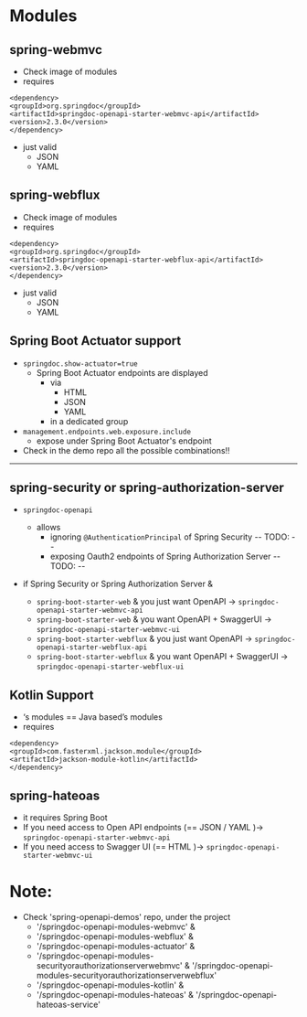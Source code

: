 # Modules

## spring-webmvc
* Check image of modules
* requires 
```
<dependency>
<groupId>org.springdoc</groupId>
<artifactId>springdoc-openapi-starter-webmvc-api</artifactId>
<version>2.3.0</version>
</dependency>
```
* just valid
  * JSON
  * YAML

## spring-webflux
* Check image of modules
* requires 
```
<dependency>
<groupId>org.springdoc</groupId>
<artifactId>springdoc-openapi-starter-webflux-api</artifactId>
<version>2.3.0</version>
</dependency>
```
* just valid
  * JSON
  * YAML

## Spring Boot Actuator support
* `springdoc.show-actuator=true`
  * Spring Boot Actuator endpoints are displayed
    * via
      * HTML
      * JSON
      * YAML
    * in a dedicated group
* `management.endpoints.web.exposure.include`
  * expose under Spring Boot Actuator's endpoint
* Check in the demo repo all the possible combinations!!

---

## spring-security or spring-authorization-server
* `springdoc-openapi`
  * allows
    * ignoring `@AuthenticationPrincipal` of Spring Security      -- TODO: --
    * exposing Oauth2 endpoints of Spring Authorization Server    -- TODO: --

* if Spring Security or Spring Authorization Server &
  * `spring-boot-starter-web` & you just want OpenAPI → `springdoc-openapi-starter-webmvc-api`
  * `spring-boot-starter-web` & you want OpenAPI + SwaggerUI → `springdoc-openapi-starter-webmvc-ui`
  * `spring-boot-starter-webflux` & you just want OpenAPI → `springdoc-openapi-starter-webflux-api`
  * `spring-boot-starter-webflux` & you want OpenAPI + SwaggerUI → `springdoc-openapi-starter-webflux-ui`

## Kotlin Support
* ‘s modules ==  Java based’s modules
* requires 
```
<dependency>
<groupId>com.fasterxml.jackson.module</groupId>
<artifactId>jackson-module-kotlin</artifactId>
</dependency>
```

## spring-hateoas
* it requires Spring Boot
* If you need access to Open API endpoints (== JSON / YAML )→ `springdoc-openapi-starter-webmvc-api`
* If you need access to Swagger UI (== HTML )→ `springdoc-openapi-starter-webmvc-ui`

# Note:
* Check 'spring-openapi-demos' repo, under the project 
  * '/springdoc-openapi-modules-webmvc' &
  * '/springdoc-openapi-modules-webflux' &
  * '/springdoc-openapi-modules-actuator' &
  * '/springdoc-openapi-modules-securityorauthorizationserverwebmvc' & '/springdoc-openapi-modules-securityorauthorizationserverwebflux'
  * '/springdoc-openapi-modules-kotlin' &
  * '/springdoc-openapi-modules-hateoas' & '/springdoc-openapi-hateoas-service'